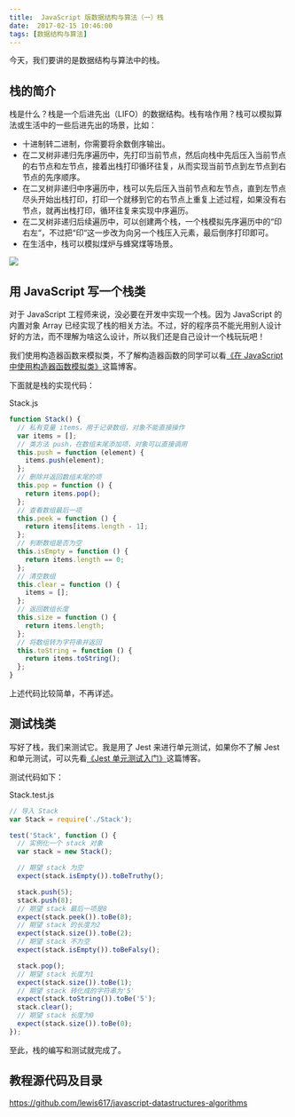 ```yaml
---
title:  JavaScript 版数据结构与算法（一）栈
date:  2017-02-15 10:46:00
tags: [数据结构与算法]
---
```


今天，我们要讲的是数据结构与算法中的栈。

<!--more-->

## 栈的简介

栈是什么？栈是一个后进先出（LIFO）的数据结构。栈有啥作用？栈可以模拟算法或生活中的一些后进先出的场景，比如：

- 十进制转二进制，你需要将余数倒序输出。
- 在二叉树非递归先序遍历中，先打印当前节点，然后向栈中先后压入当前节点的右节点和左节点，接着出栈打印循环往复，从而实现当前节点到左节点到右节点的先序顺序。 
- 在二叉树非递归中序遍历中，栈可以先后压入当前节点和左节点，直到左节点尽头开始出栈打印，打印一个就移到它的右节点上重复上述过程，如果没有右节点，就再出栈打印，循环往复来实现中序遍历。
- 在二叉树非递归后续遍历中，可以创建两个栈，一个栈模拟先序遍历中的“印右左“，不过把“印“这一步改为向另一个栈压入元素，最后倒序打印即可。
- 在生活中，栈可以模拟煤炉与蜂窝煤等场景。

![](https://ws1.sinaimg.cn/large/83900b4ely1fcqywbcbrjj20hz08dq2s)


## 用 JavaScript 写一个栈类

对于 JavaScript 工程师来说，没必要在开发中实现一个栈。因为 JavaScript 的内置对象 Array 已经实现了栈的相关方法。不过，好的程序员不能光用别人设计好的方法，而不理解为啥这么设计，所以我们还是自己设计一个栈玩玩吧！

我们使用构造器函数来模拟类，不了解构造器函数的同学可以看[《在 JavaScript 中使用构造器函数模拟类》](https://lewis617.github.io/2017/02/15/construcor-function-create-class/)这篇博客。

下面就是栈的实现代码：

Stack.js

```js
function Stack() {
  // 私有变量 items，用于记录数组，对象不能直接操作
  var items = [];
  // 类方法 push，在数组末尾添加项，对象可以直接调用
  this.push = function (element) {
    items.push(element);
  };
  // 删除并返回数组末尾的项
  this.pop = function () {
    return items.pop();
  };
  // 查看数组最后一项
  this.peek = function () {
    return items[items.length - 1];
  };
  // 判断数组是否为空
  this.isEmpty = function () {
    return items.length == 0;
  };
  // 清空数组
  this.clear = function () {
    items = [];
  };
  // 返回数组长度
  this.size = function () {
    return items.length;
  };
  // 将数组转为字符串并返回
  this.toString = function () {
    return items.toString();
  };
}
```

上述代码比较简单，不再详述。

## 测试栈类

写好了栈，我们来测试它。我是用了 Jest 来进行单元测试，如果你不了解 Jest 和单元测试，可以先看[《Jest 单元测试入门》](https://lewis617.github.io/2017/02/15/start-jest/)这篇博客。

测试代码如下：

Stack.test.js

```js
// 导入 Stack
var Stack = require('./Stack');

test('Stack', function () {
  // 实例化一个 stack 对象
  var stack = new Stack();

  // 期望 stack 为空
  expect(stack.isEmpty()).toBeTruthy();

  stack.push(5);
  stack.push(8);
  // 期望 stack 最后一项是8
  expect(stack.peek()).toBe(8);
  // 期望 stack 的长度为2
  expect(stack.size()).toBe(2);
  // 期望 stack 不为空
  expect(stack.isEmpty()).toBeFalsy();

  stack.pop();
  // 期望 stack 长度为1
  expect(stack.size()).toBe(1);
  // 期望 stack 转化成的字符串为'5'
  expect(stack.toString()).toBe('5');
  stack.clear();
  // 期望 stack 长度为0
  expect(stack.size()).toBe(0);
});
```

至此，栈的编写和测试就完成了。

## 教程源代码及目录

https://github.com/lewis617/javascript-datastructures-algorithms





